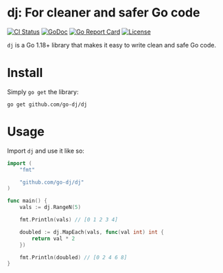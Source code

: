 # **dj**: For cleaner and safer Go code

<a href="https://github.com/go-dj/dj/actions/workflows/check.yml"><img src="https://github.com/ProtonMail/go-proton-api/actions/workflows/check.yml/badge.svg?branch=master" alt="CI Status"></a>
<a href="https://pkg.go.dev/github.com/go-dj/dj"><img src="https://pkg.go.dev/badge/github.com/ProtonMail/go-proton-api" alt="GoDoc"></a>
<a href="https://goreportcard.com/report/github.com/go-dj/dj"><img src="https://goreportcard.com/badge/github.com/ProtonMail/go-proton-api" alt="Go Report Card"></a>
<a href="LICENSE"><img src="https://img.shields.io/github/license/go-dj/dj.svg" alt="License"></a>

`dj` is a Go 1.18+ library that makes it easy to write clean and safe Go code.

# Install
Simply `go get` the library:

```
go get github.com/go-dj/dj
```

# Usage
Import `dj` and use it like so:

```go
import (
    "fmt"

    "github.com/go-dj/dj"
)

func main() {
    vals := dj.RangeN(5)

    fmt.Println(vals) // [0 1 2 3 4]

    doubled := dj.MapEach(vals, func(val int) int {
        return val * 2
    })

    fmt.Println(doubled) // [0 2 4 6 8]
}
```